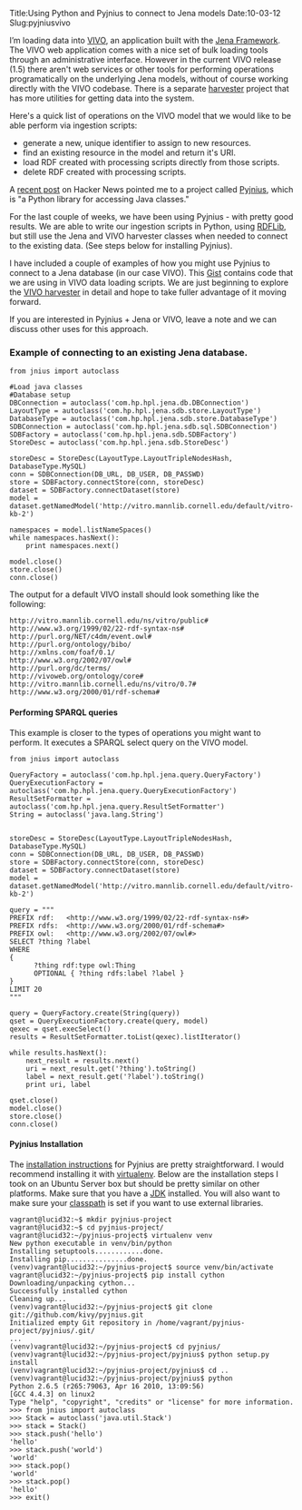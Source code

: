 Title:Using Python and Pyjnius to connect to Jena models
Date:10-03-12
Slug:pyjniusvivo

I’m loading data into [VIVO](http://vivoweb.org/), an application built with the [Jena Framework](http://jena.apache.org/).  The VIVO web application comes with a nice set of bulk loading tools through an administrative interface.  However in the current VIVO release (1.5) there aren't web services or other tools for performing operations programatically on the underlying Jena models, without of course working directly with the VIVO codebase.  There is a separate [harvester](https://github.com/vivo-project/VIVO-Harvester) project that has more utilities for getting data into the system.    

Here's a quick list of operations on the VIVO model that we would like to be able perform via ingestion scripts:

 * generate a new, unique identifier to assign to new resources.  
 * find an existing resource in the model and return it's URI.  
 * load RDF created with processing scripts directly from those scripts. 
 * delete RDF created with processing scripts.  

A [recent post](http://news.ycombinator.com/item?id=4407624) on Hacker News pointed me to a project called [Pyjnius](http://pyjnius.readthedocs.org/en/latest/index.html), which is "a Python library for accessing Java classes."  

For the last couple of weeks, we have been using Pyjnius - with pretty good results.  We are able to write our ingestion scripts in Python, using [RDFLib](http://rdflib.readthedocs.org/en/latest/index.html), but still use the Jena and VIVO harvester classes when needed to connect to the existing data.  (See steps below for installing Pyjnius).  

I have included a couple of examples of how you might use Pyjnius to connect to a Jena database (in our case VIVO).  This [Gist](https://gist.github.com/3829194) contains code that we are using in VIVO data loading scripts.  We are just beginning to explore the [VIVO harvester](https://github.com/vivo-project/VIVO-Harvester) in detail and hope to take fuller advantage of it moving forward.

If you are interested in Pyjnius + Jena or VIVO, leave a note and we can discuss other uses for this approach.  

### Example of connecting to an existing Jena database.  

~~~~{.python}
from jnius import autoclass

#Load java classes
#Database setup
DBConnection = autoclass('com.hp.hpl.jena.db.DBConnection')
LayoutType = autoclass('com.hp.hpl.jena.sdb.store.LayoutType')
DatabaseType = autoclass('com.hp.hpl.jena.sdb.store.DatabaseType')
SDBConnection = autoclass('com.hp.hpl.jena.sdb.sql.SDBConnection')
SDBFactory = autoclass('com.hp.hpl.jena.sdb.SDBFactory')
StoreDesc = autoclass('com.hp.hpl.jena.sdb.StoreDesc')

storeDesc = StoreDesc(LayoutType.LayoutTripleNodesHash, DatabaseType.MySQL)
conn = SDBConnection(DB_URL, DB_USER, DB_PASSWD)
store = SDBFactory.connectStore(conn, storeDesc)
dataset = SDBFactory.connectDataset(store)
model = dataset.getNamedModel('http://vitro.mannlib.cornell.edu/default/vitro-kb-2')

namespaces = model.listNameSpaces()
while namespaces.hasNext():
    print namespaces.next()

model.close()
store.close()
conn.close()
~~~~

The output for a default VIVO install should look something like the following:
~~~~
http://vitro.mannlib.cornell.edu/ns/vitro/public#
http://www.w3.org/1999/02/22-rdf-syntax-ns#
http://purl.org/NET/c4dm/event.owl#
http://purl.org/ontology/bibo/
http://xmlns.com/foaf/0.1/
http://www.w3.org/2002/07/owl#
http://purl.org/dc/terms/
http://vivoweb.org/ontology/core#
http://vitro.mannlib.cornell.edu/ns/vitro/0.7#
http://www.w3.org/2000/01/rdf-schema#
~~~~

#### Performing SPARQL queries
This example is closer to the types of operations you might want to perform.  It executes a SPARQL select query on the VIVO model.  
~~~~{.python}
from jnius import autoclass

QueryFactory = autoclass('com.hp.hpl.jena.query.QueryFactory')
QueryExecutionFactory = autoclass('com.hp.hpl.jena.query.QueryExecutionFactory')
ResultSetFormatter = autoclass('com.hp.hpl.jena.query.ResultSetFormatter')
String = autoclass('java.lang.String')


storeDesc = StoreDesc(LayoutType.LayoutTripleNodesHash, DatabaseType.MySQL)
conn = SDBConnection(DB_URL, DB_USER, DB_PASSWD)
store = SDBFactory.connectStore(conn, storeDesc)
dataset = SDBFactory.connectDataset(store)
model = dataset.getNamedModel('http://vitro.mannlib.cornell.edu/default/vitro-kb-2')

query = """
PREFIX rdf:   <http://www.w3.org/1999/02/22-rdf-syntax-ns#>
PREFIX rdfs:  <http://www.w3.org/2000/01/rdf-schema#>
PREFIX owl:   <http://www.w3.org/2002/07/owl#>
SELECT ?thing ?label
WHERE
{
      ?thing rdf:type owl:Thing
      OPTIONAL { ?thing rdfs:label ?label } 
}
LIMIT 20
"""

query = QueryFactory.create(String(query))
qset = QueryExecutionFactory.create(query, model)
qexec = qset.execSelect()
results = ResultSetFormatter.toList(qexec).listIterator()

while results.hasNext():
    next_result = results.next()
    uri = next_result.get('?thing').toString()
    label = next_result.get('?label').toString()
    print uri, label

qset.close()
model.close()
store.close()
conn.close()
~~~~

#### Pyjnius Installation 
The [installation instructions](http://pyjnius.readthedocs.org/en/latest/installation.html) for Pyjnius are pretty straightforward.  I would recommend installing it with [virtualenv](http://pypi.python.org/pypi/virtualenv).  Below are the installation steps I took on an Ubuntu Server box but should be pretty similar on other platforms.  Make sure that you have a [JDK](http://en.wikipedia.org/wiki/Java_Development_Kit) installed. You will also want to make sure your [classpath](http://en.wikipedia.org/wiki/Classpath_(Java)) is set if you want to use external libraries.  

~~~~
vagrant@lucid32:~$ mkdir pyjnius-project
vagrant@lucid32:~$ cd pyjnius-project/
vagrant@lucid32:~/pyjnius-project$ virtualenv venv
New python executable in venv/bin/python
Installing setuptools............done.
Installing pip...............done.
(venv)vagrant@lucid32:~/pyjnius-project$ source venv/bin/activate
vagrant@lucid32:~/pyjnius-project$ pip install cython
Downloading/unpacking cython...
Successfully installed cython
Cleaning up...
(venv)vagrant@lucid32:~/pyjnius-project$ git clone git://github.com/kivy/pyjnius.git
Initialized empty Git repository in /home/vagrant/pyjnius-project/pyjnius/.git/
...
(venv)vagrant@lucid32:~/pyjnius-project$ cd pyjnius/
(venv)vagrant@lucid32:~/pyjnius-project/pyjnius$ python setup.py install
(venv)vagrant@lucid32:~/pyjnius-project/pyjnius$ cd ..
(venv)vagrant@lucid32:~/pyjnius-project/pyjnius$ python
Python 2.6.5 (r265:79063, Apr 16 2010, 13:09:56)
[GCC 4.4.3] on linux2
Type "help", "copyright", "credits" or "license" for more information.
>>> from jnius import autoclass
>>> Stack = autoclass('java.util.Stack')
>>> stack = Stack()
>>> stack.push('hello')
'hello'
>>> stack.push('world')
'world'
>>> stack.pop()
'world'
>>> stack.pop()
'hello'
>>> exit()
~~~~

